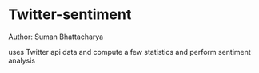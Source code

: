 Twitter-sentiment
=================
Author: Suman Bhattacharya

uses Twitter api data and compute a few statistics and perform sentiment analysis
